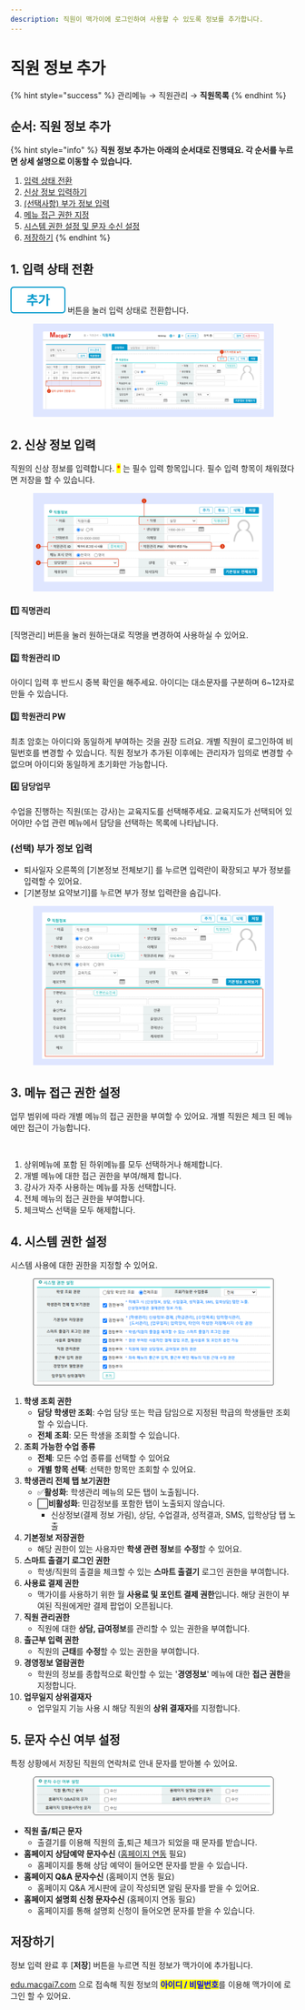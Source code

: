 ```yaml
---
description: 직원이 맥가이에 로그인하여 사용할 수 있도록 정보를 추가합니다.
---
```


# 직원 정보 추가

{% hint style="success" %}
관리메뉴 → 직원관리 → **직원목록**
{% endhint %}

## 순서: 직원 정보 추가

{% hint style="info" %}
**직원 정보 추가는 아래의 순서대로 진행돼요. 각 순서를 누르면 상세 설명으로 이동할 수 있습니다.**

1. [입력 상태 전환](adding.md#1.)
2. [신상 정보 입력하기](adding.md#2.)
3. [(선택사항) 부가 정보 입력](adding.md#undefined-1)
4. [메뉴 접근 권한 지정](adding.md#3.)
5. [시스템 권한 설정 및 문자 수신 설정](adding.md#4.)
6. [저장하기](adding.md#5.)
{% endhint %}

## **1. 입력 상태 전환**

<img src="../../.gitbook/assets/btn_추가.png" alt="" data-size="line"> 버튼을 눌러 입력 상태로 전환합니다.

<figure><img src="../../.gitbook/assets/image (56).png" alt=""><figcaption></figcaption></figure>

## **2. 신상 정보 입력**

직원의 신상 정보를 입력합니다. <mark style="color:red;">\*</mark> 는 필수 입력 항목입니다. 필수 입력 항목이 채워졌다면 저장을 할 수 있습니다.&#x20;

<figure><img src="../../.gitbook/assets/image (57).png" alt=""><figcaption></figcaption></figure>

#### 1️⃣ **직명관리**

\[직명관리]  버튼을 눌러 원하는대로 직명을 변경하여 사용하실 수 있어요.

#### 2️⃣ **학원관리 ID**

아이디 입력 후 반드시 중복 확인을 해주세요. 아이디는 대소문자를 구분하며 6\~12자로 만들 수 있습니다.

#### 3️⃣ **학원관리 PW**

최초 암호는 아이디와 동일하게 부여하는 것을 권장 드려요. 개별 직원이 로그인하여 비밀번호를 변경할 수 있습니다. 직원 정보가 추가된 이후에는 관리자가 임의로 변경할 수 없으며 아이디와 동일하게 초기화만 가능합니다.

#### 4️⃣ **담당업무**

수업을 진행하는 직원(또는 강사)는 교육지도를 선택해주세요. 교육지도가 선택되어 있어야만 수업 관련 메뉴에서 담당을 선택하는 목록에 나타납니다.

### (선택) 부가 정보 입력

* 퇴사일자 오른쪽의 \[기본정보  전체보기] 를 누르면 입력란이 확장되고 부가 정보를 입력할 수 있어요.
* \[기본정보  요약보기]를 누르면 부가 정보 입력란을 숨깁니다.

<figure><img src="../../.gitbook/assets/image (58).png" alt=""><figcaption></figcaption></figure>

## **3. 메뉴 접근 권한 설정**

업무 범위에 따라 개별 메뉴의 접근 권한을 부여할 수 있어요. 개별 직원은 체크 된 메뉴에만 접근이 가능합니다.

<figure><img src="../../.gitbook/assets/메뉴권한설정.png" alt=""><figcaption></figcaption></figure>

1. 상위메뉴에 포함 된 하위메뉴를 모두 선택하거나 해제합니다.
2. 개별 메뉴에 대한 접근 권한을 부여/해제 합니다.
3. 강사가 자주 사용하는 메뉴를 자동 선택합니다.
4. 전체 메뉴의 접근 권한을 부여합니다.
5. 체크박스 선택을 모두 해제합니다.

## **4. 시스템 권한 설정**

시스템 사용에 대한 권한을 지정할 수 있어요.

<figure><img src="../../.gitbook/assets/image (505).png" alt=""><figcaption></figcaption></figure>

1. **학생 조회 권한**
   * **담당 학생만 조회**: 수업 담당 또는 학급 담임으로 지정된 학급의 학생들만 조회할 수 있습니다.
   * **전체** **조회**: 모든 학생을 조회할 수 있습니다.
2. **조회 가능한 수업 종류**
   * **전체**: 모든 수업 종류를 선택할 수 있어요
   * **개별 항목 선택**: 선택한 항목만 조회할 수 있어요.
3. **학생관리 전체 탭 보기권한**
   * ✅**활성화**: 학생관리 메뉴의 모든 탭이 노출됩니다.
   * ⬜**비활성화**: 민감정보를 포함한 탭이 노출되지 않습니다.&#x20;
     * 신상정보(결제 정보 가림), 상담, 수업결과, 성적결과, SMS, 입학상담 탭 노출
4. **기본정보 저장권한**
   * 해당 권한이 있는 사용자만 **학생 관련 정보**를 **수정**할 수 있어요.&#x20;
5. **스마트 출결기 로그인 권한**
   * 학생/직원의 출결을 체크할 수 있는 **스마트 출결기** 로그인 권한을 부여합니다.
6. **사용료 결제 권한**
   * 맥가이를 사용하기 위한 월 **사용료 및 포인트 결제 권한**입니다. 해당 권한이 부여된 직원에게만 결제 팝업이 오픈됩니다.
7. **직원 관리권한**
   * 직원에 대한 **상담, 급여정보**를 관리할 수 있는 권한을 부여합니다.
8. **출근부 입력 권한**
   * 직원의 **근태**를 **수정**할 수 있는 권한을 부여합니다.
9. **경영정보 열람권한**
   * 학원의 정보를 종합적으로 확인할 수 있는 '**경영정보**' 메뉴에 대한 **접근 권한**을 지정합니다.
10. **업무일지 상위결재자**
    * 업무일지 기능 사용 시 해당 직원의 **상위 결재자**를 지정합니다.

## **5. 문자 수신 여부 설정**

특정 상황에서 저장된 직원의 연락처로 안내 문자를 받아볼 수 있어요.

<figure><img src="../../.gitbook/assets/image (471).png" alt=""><figcaption></figcaption></figure>

* **직원 출/퇴근 문자**
  * 출결기를 이용해 직원의 출,퇴근 체크가 되었을 때 문자를 받습니다.
* **홈페이지 상담예약 문자수신** ([홈페이지 연동](broken-reference) 필요)
  * 홈페이지를 통해 상담 예약이 들어오면 문자를 받을 수 있습니다.
* **홈페이지 Q\&A 문자수신** (홈페이지 연동 필요)
  * 홈페이지 Q\&A 게시판에 글이 작성되면 알림 문자를 받을 수 있어요.&#x20;
* **홈페이지 설명회 신청 문자수신** (홈페이지 연동 필요)
  * 홈페이지를 통해 설명회 신청이 들어오면 문자를 받을 수 있습니다.

## **저장하기**

정보 입력 완료 후 \[**저장**] 버튼을 누르면 직원 정보가 맥가이에 추가됩니다.&#x20;

[edu.macgai7.com](https://edu.macgai7.com/) 으로 접속해 직원 정보의 <mark style="color:blue;">**아이디 / 비밀번호**</mark>를 이용해 맥가이에 로그인 할 수 있어요.
